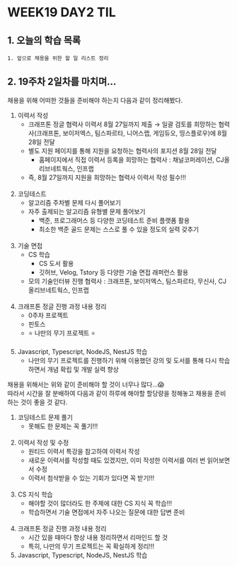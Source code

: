 # WEEK19 DAY2 TIL

## 1. 오늘의 학습 목록
```
1. 앞으로 채용을 위한 할 일 리스트 정리
```

## 2. 19주차 2일차를 마치며...
채용을 위해 어떠한 것들을 준비해야 하는지 다음과 같이 정리해봤다.

1. 이력서 작성
    - 크래프톤 정글 협력사 이력서 8월 27일까지 제출 → 일괄 검토를 희망하는 협력사(크래프톤, 보이저엑스, 팀스파르타, 니어스랩, 게임듀오, 띵스플로우)에 8월 28일 전달
    - 별도 지원 페이지를 통해 지원을 요청하는 협력사의 포지션 8월 28일 전달
        - 홈페이지에서 직접 이력서 등록을 희망하는 협력사 : 채널코퍼레이션, CJ올리브네트웍스, 인프랩
    - 즉, 8월 27일까지 지원을 희망하는 협력사 이력서 작성 필수!!!<br><br>
2. 코딩테스트
    - 알고리즘 주차별 문제 다시 풀어보기
    - 자주 출제되는 알고리즘 유형별 문제 풀어보기
        - 백준, 프로그래머스 등 다양한 코딩테스트 준비 플랫폼 활용
        - 최소한 백준 골드 문제는 스스로 풀 수 있을 정도의 실력 갖추기<br><br>
3. 기술 면접
    - CS 학습
        - CS 도서 활용
        - 깃허브, Velog, Tstory 등 다양한 기술 면접 래퍼런스 활용
    - 모의 기술인터뷰 진행 협력사 : 크래프톤, 보이저엑스, 팀스파르타, 무신사, CJ올리브네트웍스, 인프랩<br><br>
4. 크래프톤 정글 진행 과정 내용 정리
    - 0주차 프로젝트
    - 핀토스
    - ⭐️ 나만의 무기 프로젝트 ⭐️<br><br>
5. Javascript, Typescript, NodeJS, NestJS 학습
    - 나만의 무기 프로젝트를 진행하기 위해 이용했던 강의 및 도서를 통해 다시 학습하면서 개념 확립 및 개발 실력 향상

채용을 위해서는 위와 같이 준비해야 할 것이 너무나 많다...😱  
따라서 시간을 잘 분배하여 다음과 같이 하루에 해야할 할당량을 정해놓고 채용을 준비하는 것이 좋을 것 같다.  

1. 코딩테스트 문제 풀기
    - 못해도 한 문제는 꼭 풀기!!!<br><br>
2. 이력서 작성 및 수정
    - 원티드 이력서 특강을 참고하여 이력서 작성
    - 새로운 이력서를 작성할 때도 있겠지만, 이미 작성한 이력서를 여러 번 읽어보면서 수정
    - 이력서 첨삭받을 수 있는 기회가 있다면 꼭 받기!!!<br><br>
3. CS 지식 학습
    - 해야할 것이 많더라도 한 주제에 대한 CS 지식 꼭 학습!!!
    - 학습하면서 기술 면접에서 자주 나오는 질문에 대한 답변 준비<br><br>
4. 크래프톤 정글 진행 과정 내용 정리
    - 시간 있을 때마다 항상 내용 정리하면서 리마인드 할 것
    - 특히, 나만의 무기 프로젝트는 꼭 확실하게 정리!!!
5. Javascript, Typescript, NodeJS, NestJS 학습